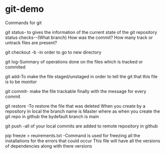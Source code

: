 # git-demo
Commands for git

git status- to gives the information of the current state of the git repository
status checks--(What branch)
               How was the commit?
               How many track or untrack files are present?
               

git checkout -b <reponame>-in order to go to new directory

git log-Summary of operations done on the files which is tracked or commited

git add-To make the file staged/unstaged in order to tell the git that this file is to be monitor

git commit- make the file trackable finally with the message for every commit

git restore <filename>-To restore the file that was deleted
      When you create by a repository in local the branch name is Master where as when you create the git repo in github
        the bydefault branch is main

git push -all of your local commits are added to remote repository in github

pip freeze > reuirements.txt -Command is used for freezing all the installations for the errors that could occur
  This file will have all the versions of dependencies along with there versions
  
